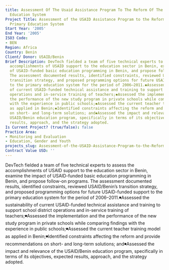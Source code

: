 ```yaml
---
title: Assessment Of The Usaid Assistance Program To The Reform Of The Benin Primary
  Education System
Project Title: Assessment of the USAID Assistance Program to the Reform of the Benin
  Primary Education System
Start Year: '2005'
End Year: '2005'
ISO3 Code:
- BEN
Region: Africa
Country: Benin
Client/ Donor: USAID/Benin
Brief Description: DevTech fielded a team of five technical experts to assess the
  accomplishments of USAID support to the education sector in Benin, examine the impact
  of USAID-funded basic education programming in Benin, and propose follow-on programs.
  The assessment documented results, identified constraints, reviewed USAID/Benin’s
  transition strategy, and proposed programming options for future USAID-funded support
  to the primary education system for the period of 2006–2011.◾Assessed the sustainability
  of current USAID-funded technical assistance and training to support school district
  operations and in-service training of teachers;◾Assessed the implementation and
  the performance of the new study program in private schools while comparing findings
  with the experience in public schools;◾Assessed the current teacher training model
  as applied in Benin;◾Identified constraints affecting the reform and provide recommendations
  on short- and long-term solutions; and◾Assessed the impact and relevance of the
  USAID/Benin education program, specifically in terms of its objectives, expected
  results, approach, and the strategy adopted.
Is Current Project? (true/false): false
Practice Area:
- Monitoring and Evaluation
- Education, Gender and Youth
projects_slug: Assessment-of-the-USAID-Assistance-Program-to-the-Reform-of-the-Benin-Primary-Education-System
Contract Value USD: ''
---
```


DevTech fielded a team of five technical experts to assess the accomplishments of USAID support to the education sector in Benin, examine the impact of USAID-funded basic education programming in Benin, and propose follow-on programs. The assessment documented results, identified constraints, reviewed USAID/Benin’s transition strategy, and proposed programming options for future USAID-funded support to the primary education system for the period of 2006–2011.◾Assessed the sustainability of current USAID-funded technical assistance and training to support school district operations and in-service training of teachers;◾Assessed the implementation and the performance of the new study program in private schools while comparing findings with the experience in public schools;◾Assessed the current teacher training model as applied in Benin;◾Identified constraints affecting the reform and provide recommendations on short- and long-term solutions; and◾Assessed the impact and relevance of the USAID/Benin education program, specifically in terms of its objectives, expected results, approach, and the strategy adopted.